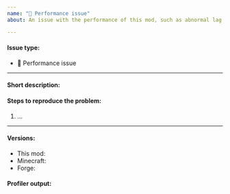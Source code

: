 ```yaml
---
name: "🐌 Performance issue"
about: An issue with the performance of this mod, such as abnormal lag.

---
```


<!--Thanks in advance for this issue, you're awesome! Please fill in the following template and make sure your title clear and concisely summarizes the issue.-->

#### Issue type:

- :snail: Performance issue

____

#### Short description:

<!--A clear and concise description of what the issue is.-->

#### Steps to reproduce the problem:

<!--Make sure that the steps are simple, and can be easily and fully followed by other people-->

1. ...

____

#### Versions:

<!--Exact versions of the following mods, not just *latest*.-->

- This mod: 
- Minecraft: 
- Forge: 

#### Profiler output:

<!--Information on how to profile your game: https://github.com/CyclopsMC/CyclopsCore/blob/master-1.12/.github/CONTRIBUTING.md#performance-issues-snail-->


